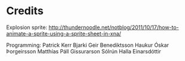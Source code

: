 Credits
=======
Explosion sprite:
http://thundernoodle.net/notblog/2011/10/17/how-to-animate-a-sprite-using-a-sprite-sheet-in-xna/

Programming:
Patrick Kerr
Bjarki Geir Benediktsson
Haukur Óskar Þorgeirsson
Matthías Páll Gissurarson
Sólrún Halla Einarsdóttir


